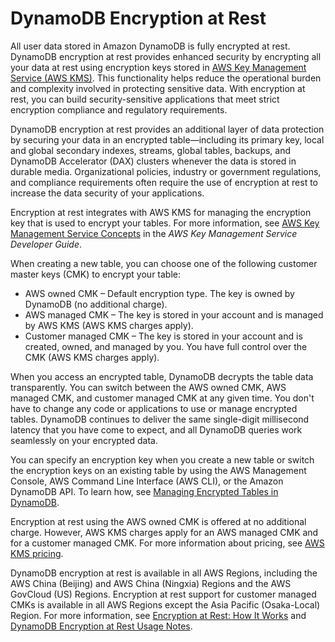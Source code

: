 # DynamoDB Encryption at Rest<a name="EncryptionAtRest"></a>

All user data stored in Amazon DynamoDB is fully encrypted at rest\. DynamoDB encryption at rest provides enhanced security by encrypting all your data at rest using encryption keys stored in [AWS Key Management Service \(AWS KMS\)](https://aws.amazon.com/kms/)\. This functionality helps reduce the operational burden and complexity involved in protecting sensitive data\. With encryption at rest, you can build security\-sensitive applications that meet strict encryption compliance and regulatory requirements\. 

DynamoDB encryption at rest provides an additional layer of data protection by securing your data in an encrypted table—including its primary key, local and global secondary indexes, streams, global tables, backups, and DynamoDB Accelerator \(DAX\) clusters whenever the data is stored in durable media\. Organizational policies, industry or government regulations, and compliance requirements often require the use of encryption at rest to increase the data security of your applications\. 

Encryption at rest integrates with AWS KMS for managing the encryption key that is used to encrypt your tables\. For more information, see [AWS Key Management Service Concepts](https://docs.aws.amazon.com/kms/latest/developerguide/concepts.html) in the *AWS Key Management Service Developer Guide*\.

 When creating a new table, you can choose one of the following customer master keys \(CMK\) to encrypt your table: 
+ AWS owned CMK – Default encryption type\. The key is owned by DynamoDB \(no additional charge\)\. 
+  AWS managed CMK – The key is stored in your account and is managed by AWS KMS \(AWS KMS charges apply\)\. 
+ Customer managed CMK – The key is stored in your account and is created, owned, and managed by you\. You have full control over the CMK \(AWS KMS charges apply\)\.

 When you access an encrypted table, DynamoDB decrypts the table data transparently\. You can switch between the AWS owned CMK, AWS managed CMK, and customer managed CMK at any given time\. You don't have to change any code or applications to use or manage encrypted tables\. DynamoDB continues to deliver the same single\-digit millisecond latency that you have come to expect, and all DynamoDB queries work seamlessly on your encrypted data\.

You can specify an encryption key when you create a new table or switch the encryption keys on an existing table by using the AWS Management Console, AWS Command Line Interface \(AWS CLI\), or the Amazon DynamoDB API\. To learn how, see [Managing Encrypted Tables in DynamoDB](encryption.tutorial.md)\.

 Encryption at rest using the AWS owned CMK is offered at no additional charge\. However, AWS KMS charges apply for an AWS managed CMK and for a customer managed CMK\. For more information about pricing, see [AWS KMS pricing](https://aws.amazon.com/kms/pricing)\.

DynamoDB encryption at rest is available in all AWS Regions, including the AWS China \(Beijing\) and AWS China \(Ningxia\) Regions and the AWS GovCloud \(US\) Regions\. Encryption at rest support for customer managed CMKs is available in all AWS Regions except the Asia Pacific \(Osaka\-Local\) Region\. For more information, see [Encryption at Rest: How It Works](encryption.howitworks.md) and [DynamoDB Encryption at Rest Usage Notes](encryption.usagenotes.md)\.